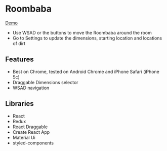 # Roombaba

[Demo](https://roombaba-1cc0c.firebaseapp.com)

- Use WSAD or the buttons to move the Roombaba around the room
- Go to Settings to update the dimensions, starting location and locations of dirt

## Features
- Best on Chrome, tested on Android Chrome and iPhone Safari (iPhone 5c)
- Draggable Dimensions selector
- WSAD navigation

## Libraries
- React
- Redux
- React Draggable
- Create React App
- Material Ui
- styled-components